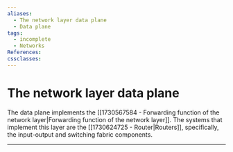```yaml
---
aliases:
  - The network layer data plane
  - Data plane
tags:
  - incomplete
  - Networks
References: 
cssclasses:
---
```

# The network layer data plane
The data plane implements the [[1730567584 - Forwarding function of the network layer|Forwarding function of the network layer]]. The systems that implement this layer are the [[1730624725 - Router|Routers]], specifically, the input-output and switching fabric components.

***